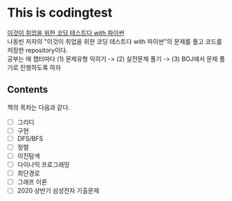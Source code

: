 # This is codingtest
[이것이 취업을 위한 코딩 테스트다 with 파이썬](http://www.kyobobook.co.kr/product/detailViewKor.laf?mallGb=KOR&ejkGb=KOR&linkClass=&barcode=9791162243077)  
나동빈 저자의 "이것이 취업을 위한 코딩 테스트다 with 파이썬"의 문제를 풀고 코드를 저장한 repository이다.  
공부는 매 챕터마다 (1) 문제유형 익히기 -> (2) 실전문제 풀기 -> (3) BOJ에서 문제 풀기로 진행하도록 하자  
## Contents
책의 목차는 다음과 같다.  
- [ ] 그리디  
- [ ] 구현  
- [ ] DFS/BFS  
- [ ] 정렬  
- [ ] 이진탐색  
- [ ] 다이나믹 프로그래밍  
- [ ] 최단경로  
- [ ] 그래프 이론  
- [ ] 2020 상반기 삼성전자 기출문제